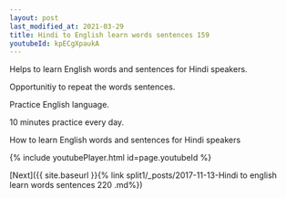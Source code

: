 ```yaml
---
layout: post
last_modified_at: 2021-03-29
title: Hindi to English learn words sentences 159 
youtubeId: kpECgXpaukA
---
```

 
 
Helps to learn English words and sentences for Hindi speakers.

Opportunitiy to repeat the words sentences. 

Practice English language. 
 
10 minutes practice every day. 
 
How to learn English words and sentences for Hindi speakers 
 
{% include youtubePlayer.html id=page.youtubeId %}
 
 
[Next]({{ site.baseurl }}{% link  split1/_posts/2017-11-13-Hindi to english learn words sentences 220 .md%})
 
